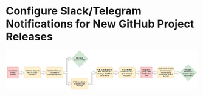 # Configure Slack/Telegram Notifications for New GitHub Project Releases

![](images/workflow-4.png)

